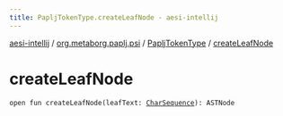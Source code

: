 ```yaml
---
title: PapljTokenType.createLeafNode - aesi-intellij
---
```


[aesi-intellij](../../index.html) / [org.metaborg.paplj.psi](../index.html) / [PapljTokenType](index.html) / [createLeafNode](.)

# createLeafNode

`open fun createLeafNode(leafText: `[`CharSequence`](https://kotlinlang.org/api/latest/jvm/stdlib/kotlin/-char-sequence/index.html)`): ASTNode`
